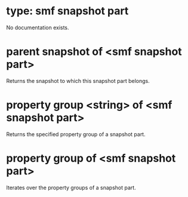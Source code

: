 # type: smf snapshot part

No documentation exists.

# parent snapshot of &lt;smf snapshot part&gt;

Returns the snapshot to which this snapshot part belongs.

# property group &lt;string&gt; of &lt;smf snapshot part&gt;

Returns the specified property group of a snapshot part.

# property group of &lt;smf snapshot part&gt;

Iterates over the property groups of a snapshot part.
